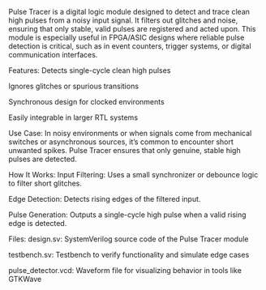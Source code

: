 Pulse Tracer is a digital logic module designed to detect and trace clean high pulses from a noisy input signal. It filters out glitches and noise, ensuring that only stable, valid pulses are registered and acted upon. This module is especially useful in FPGA/ASIC designs where reliable pulse detection is critical, such as in event counters, trigger systems, or digital communication interfaces.

Features:
Detects single-cycle clean high pulses

Ignores glitches or spurious transitions

Synchronous design for clocked environments

Easily integrable in larger RTL systems

Use Case:
In noisy environments or when signals come from mechanical switches or asynchronous sources, it’s common to encounter short unwanted spikes. Pulse Tracer ensures that only genuine, stable high pulses are detected.

How It Works:
Input Filtering: Uses a small synchronizer or debounce logic to filter short glitches.

Edge Detection: Detects rising edges of the filtered input.

Pulse Generation: Outputs a single-cycle high pulse when a valid rising edge is detected.

Files:
design.sv: SystemVerilog source code of the Pulse Tracer module

testbench.sv: Testbench to verify functionality and simulate edge cases

pulse_detector.vcd: Waveform file for visualizing behavior in tools like GTKWave

